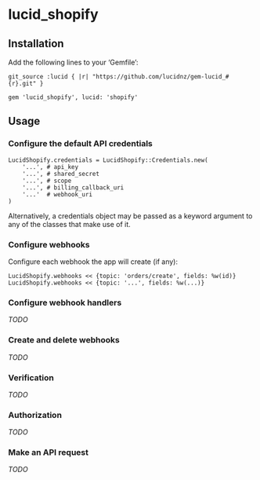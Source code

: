 lucid_shopify
=============

Installation
------------

Add the following lines to your ‘Gemfile’:

    git_source :lucid { |r| "https://github.com/lucidnz/gem-lucid_#{r}.git" }

    gem 'lucid_shopify', lucid: 'shopify'


Usage
-----

### Configure the default API credentials

    LucidShopify.credentials = LucidShopify::Credentials.new(
        '...', # api_key
        '...', # shared_secret
        '...', # scope
        '...', # billing_callback_uri
        '...'  # webhook_uri
    )

Alternatively, a credentials object may be passed as a keyword
argument to any of the classes that make use of it.


### Configure webhooks

Configure each webhook the app will create (if any):

    LucidShopify.webhooks << {topic: 'orders/create', fields: %w(id)}
    LucidShopify.webhooks << {topic: '...', fields: %w(...)}


### Configure webhook handlers

_TODO_


### Create and delete webhooks

_TODO_


### Verification

_TODO_


### Authorization

_TODO_


### Make an API request

_TODO_
